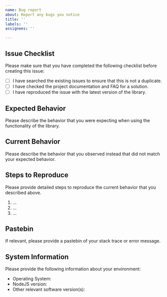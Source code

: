 ```yaml
---
name: Bug report
about: Report any bugs you notice
title: ''
labels: ''
assignees: ''

---
```


## Issue Checklist

Please make sure that you have completed the following checklist before creating this issue:

- [ ] I have searched the existing issues to ensure that this is not a duplicate.
- [ ] I have checked the project documentation and FAQ for a solution.
- [ ] I have reproduced the issue with the latest version of the library.

## Expected Behavior

Please describe the behavior that you were expecting when using the functionality of the library.

## Current Behavior

Please describe the behavior that you observed instead that did not match your expected behavior.

## Steps to Reproduce

Please provide detailed steps to reproduce the current behavior that you described above.

1. ...
2. ...
3. ...

## Pastebin

If relevant, please provide a pastebin of your stack trace or error message.

## System Information

Please provide the following information about your environment:

- Operating System:
- NodeJS version:
- Other relevant software version(s):

<!--
Note: The more detailed and specific your report is, the easier it will be for the maintainer to investigate and fix the issue. Thank you for contributing to the project!
-->
